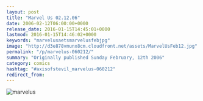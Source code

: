 ```yaml
---
layout: post
title: "Marvel Us 02.12.06"
date: 2006-02-12T06:00:00+0000
release_date: 2016-01-15T14:45:01+0000
lastmod: 2016-01-15T14:46:02+0000
keywords: "marvelusaetsmarvelusfebjpg"
image: "http://d3e878vmunx8cm.cloudfront.net/assets/MarvelUsFeb12.jpg"
permalink: "/p/marvelus-060212/"
summary: "Originally published Sunday February, 12th 2006"
category: comics
hashtag: "#axisofstevil_marvelus-060212"
redirect_from:
---
```


![marvelus](http://d3e878vmunx8cm.cloudfront.net/assets/MarvelUsFeb12.jpg)
